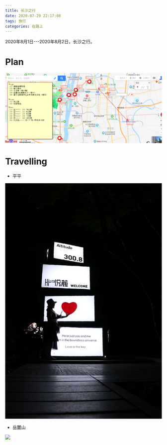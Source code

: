 ```yaml
---
title: 长沙之行
date: 2020-07-29 22:17:08
tags: 旅行
categories: 在路上
---
```


2020年8月1日---2020年8月2日，长沙之行。

<!--more-->

# Plan

![](长沙之行/path.png)

# Travelling

- 平平

![](长沙之行/ping1.jpg)

- 岳麓山

![](长沙之行/yuelushan.jpg)